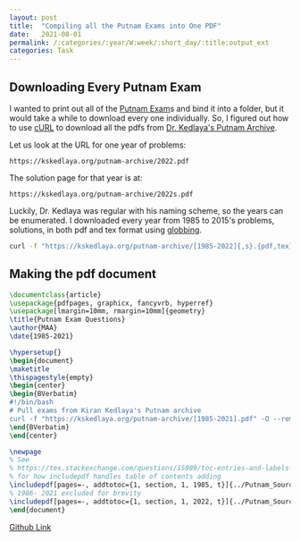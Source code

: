 ```yaml
---
layout: post
title:  "Compiling all the Putnam Exams into One PDF"
date:   2021-08-01
permalink: /:categories/:year/W:week/:short_day/:title:output_ext
categories: Task
---
```

## Downloading Every Putnam Exam
I wanted to print out all of the [Putnam Exam](https://en.wikipedia.org/wiki/William_Lowell_Putnam_Mathematical_Competition)s and bind it into a folder, but it would take a while to download every one individually.
So, I figured out how to use [cURL](https://en.wikipedia.org/wiki/CURL) to download all the pdfs from [Dr. Kedlaya's Putnam Archive](https://kskedlaya.org/putnam-archive/).

Let us look at the URL for one year of problems:
```
https://kskedlaya.org/putnam-archive/2022.pdf
```
The solution page for that year is at:
```
https://kskedlaya.org/putnam-archive/2022s.pdf
```
Luckily, Dr. Kedlaya was regular with his naming scheme, so the years can be enumerated.
I downloaded every year from 1985 to 2015's problems, solutions, in both pdf and tex format using [globbing](https://everything.curl.dev/cmdline/globbing).
```bash
curl -f "https://kskedlaya.org/putnam-archive/[1985-2022]{,s}.{pdf,tex}" -O --remote-name
```

## Making the pdf document
[](https://tex.stackexchange.com/questions/15989/toc-entries-and-labels-for-included-pdf-pages)
```tex
\documentclass{article}
\usepackage{pdfpages, graphicx, fancyvrb, hyperref}
\usepackage[lmargin=10mm, rmargin=10mm]{geometry}
\title{Putnam Exam Questions}
\author{MAA}
\date{1985-2021}

\hypersetup{}
\begin{document}
\maketitle
\thispagestyle{empty}
\begin{center}
\begin{BVerbatim}
#!/bin/bash
# Pull exams from Kiran Kedlaya's Putnam archive
curl -f "https://kskedlaya.org/putnam-archive/[1985-2021].pdf" -O --remote-name
\end{BVerbatim}
\end{center}

\newpage
% See 
% https://tex.stackexchange.com/questions/15989/toc-entries-and-labels-for-included-pdf-pages
% for how includepdf handles table of contents adding
\includepdf[pages=-, addtotoc={1, section, 1, 1985, t}]{../Putnam_Source_Files/1985.pdf}
% 1986- 2021 excluded for brevity
\includepdf[pages=-, addtotoc={1, section, 1, 2022, t}]{../Putnam_Source_Files/2022.pdf}
\end{document}
```

[Github Link](https://github.com/Neil-Penning/Putnam)
